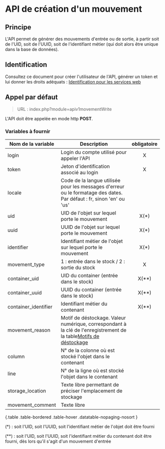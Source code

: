 # API de création d'un mouvement

## Principe

L'API permet de générer des mouvements d'entrée ou de sortie, à partir soit de l'UID, soit de l'UUID, soit de l'identifiant métier (qui doit alors être unique dans la base de données).

## Identification

Consultez ce document pour créer l'utilisateur de l'API, générer un token et lui donner les droits adéquats : [Identification pour les services web](index.php?module=swidentification_fr)

## Appel par défaut

> URL : index.php?module=apiv1movementWrite

L'API doit être appelée en mode http **POST**.

### Variables à fournir


| Nom de la variable   | Description                                                                                                                                                   | obligatoire |
| ---------------------- | --------------------------------------------------------------------------------------------------------------------------------------------------------------- | :-----------: |
| login                | Login du compte utilisé pour appeler l'API                                                                                                                   |      X      |
| token                | Jeton d'identification associé au login                                                                                                                      |      X      |
| locale               | Code de la langue utilisée pour les messages d'erreur ou le formatage des dates. Par défaut : fr, sinon 'en' ou 'us'                                        |             |
| uid                  | UID de l'objet sur lequel porte le mouvement                                                                                                                  |    X(*)    |
| uuid                 | UUID de l'objet sur lequel porte le mouvement                                                                                                                 |    X(*)    |
| identifier           | Identifiant métier de l'objet sur lequel porte le mouvement                                                                                                  |    X(*)    |
| movement_type        | 1 : entrée dans le stock / 2 : sortie du stock                                                                                                               |      X      |
| container_uid        | UID du container (entrée dans le stock)                                                                                                                      |    X(**)    |
| container_uuid       | UUID du container (entrée dans le stock)                                                                                                                     |    X(**)    |
| container_identifier | Identifiant métier du contenant                                                                                                                              |    X(**)    |
| movement_reason      | Motif de déstockage. Valeur numérique, correspondant à la clé de l'enregistrement de la table[Motifs de déstockage](index.php?module=movementReasonList) |             |
| column               | N° de la colonne où est stocké l'objet dans le contenant                                                                                                   |             |
| line                 | N° de la ligne où est stocké l'objet dans le contenant                                                                                                     |             |
| storage_location     | Texte libre permettant de préciser l'emplacement de stockage                                                                                                 |             |
| movement_comment     | Texte libre                                                                                                                                                   |             |

{.table .table-bordered .table-hover .datatable-nopaging-nosort }

(*) : soit l'UID, soit l'UUID, soit l'identifiant métier de l'objet doit être fourni

(**) : soit l'UID, soit l'UUID, soit l'identifiant métier du contenant doit être fourni, dès lors qu'il s'agit d'un mouvement d'entrée
